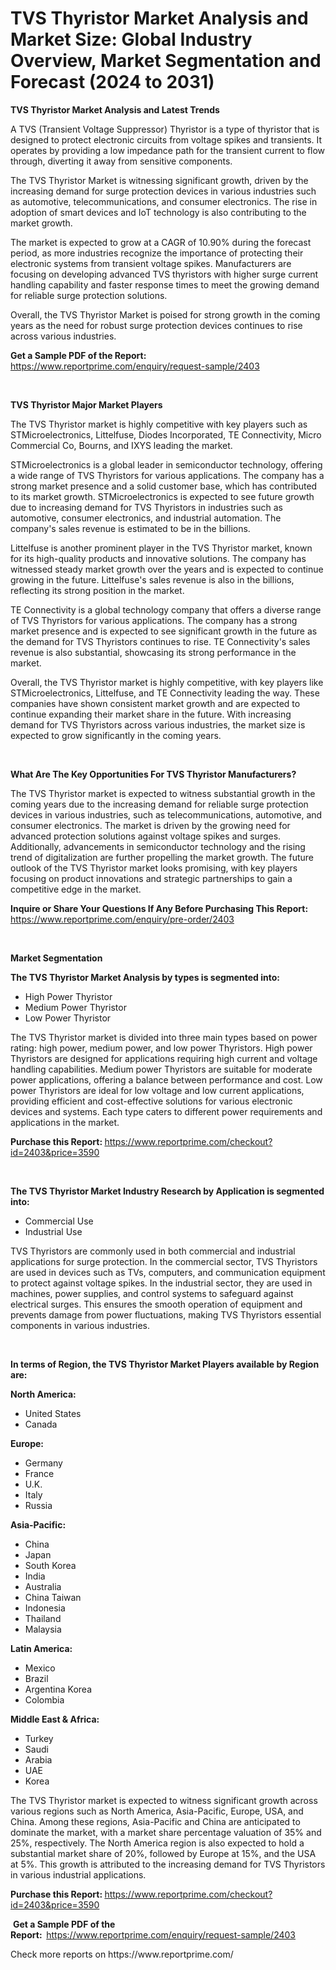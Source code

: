 <p><h1>TVS Thyristor Market Analysis and Market Size: Global Industry Overview, Market Segmentation and Forecast (2024 to 2031)</h1></p><p><strong>TVS Thyristor Market Analysis and Latest Trends</strong></p>
<p><p>A TVS (Transient Voltage Suppressor) Thyristor is a type of thyristor that is designed to protect electronic circuits from voltage spikes and transients. It operates by providing a low impedance path for the transient current to flow through, diverting it away from sensitive components.</p><p>The TVS Thyristor Market is witnessing significant growth, driven by the increasing demand for surge protection devices in various industries such as automotive, telecommunications, and consumer electronics. The rise in adoption of smart devices and IoT technology is also contributing to the market growth.</p><p>The market is expected to grow at a CAGR of 10.90% during the forecast period, as more industries recognize the importance of protecting their electronic systems from transient voltage spikes. Manufacturers are focusing on developing advanced TVS thyristors with higher surge current handling capability and faster response times to meet the growing demand for reliable surge protection solutions.</p><p>Overall, the TVS Thyristor Market is poised for strong growth in the coming years as the need for robust surge protection devices continues to rise across various industries.</p></p>
<p><strong>Get a Sample PDF of the Report:&nbsp;</strong> <a href="https://www.reportprime.com/enquiry/request-sample/2403">https://www.reportprime.com/enquiry/request-sample/2403</a></p>
<p>&nbsp;</p>
<p><strong>TVS Thyristor Major Market Players</strong></p>
<p><p>The TVS Thyristor market is highly competitive with key players such as STMicroelectronics, Littelfuse, Diodes Incorporated, TE Connectivity, Micro Commercial Co, Bourns, and IXYS leading the market. </p><p>STMicroelectronics is a global leader in semiconductor technology, offering a wide range of TVS Thyristors for various applications. The company has a strong market presence and a solid customer base, which has contributed to its market growth. STMicroelectronics is expected to see future growth due to increasing demand for TVS Thyristors in industries such as automotive, consumer electronics, and industrial automation. The company's sales revenue is estimated to be in the billions.</p><p>Littelfuse is another prominent player in the TVS Thyristor market, known for its high-quality products and innovative solutions. The company has witnessed steady market growth over the years and is expected to continue growing in the future. Littelfuse's sales revenue is also in the billions, reflecting its strong position in the market.</p><p>TE Connectivity is a global technology company that offers a diverse range of TVS Thyristors for various applications. The company has a strong market presence and is expected to see significant growth in the future as the demand for TVS Thyristors continues to rise. TE Connectivity's sales revenue is also substantial, showcasing its strong performance in the market.</p><p>Overall, the TVS Thyristor market is highly competitive, with key players like STMicroelectronics, Littelfuse, and TE Connectivity leading the way. These companies have shown consistent market growth and are expected to continue expanding their market share in the future. With increasing demand for TVS Thyristors across various industries, the market size is expected to grow significantly in the coming years.</p></p>
<p>&nbsp;</p>
<p><strong>What Are The Key Opportunities For TVS Thyristor Manufacturers?</strong></p>
<p><p>The TVS Thyristor market is expected to witness substantial growth in the coming years due to the increasing demand for reliable surge protection devices in various industries, such as telecommunications, automotive, and consumer electronics. The market is driven by the growing need for advanced protection solutions against voltage spikes and surges. Additionally, advancements in semiconductor technology and the rising trend of digitalization are further propelling the market growth. The future outlook of the TVS Thyristor market looks promising, with key players focusing on product innovations and strategic partnerships to gain a competitive edge in the market.</p></p>
<p><strong>Inquire or Share Your Questions If Any Before Purchasing This Report:</strong> <a href="https://www.reportprime.com/enquiry/pre-order/2403">https://www.reportprime.com/enquiry/pre-order/2403</a></p>
<p>&nbsp;</p>
<p><strong>Market Segmentation</strong></p>
<p><strong>The TVS Thyristor Market Analysis by types is segmented into:</strong></p>
<p><ul><li>High Power Thyristor</li><li>Medium Power Thyristor</li><li>Low Power Thyristor</li></ul></p>
<p><p>The TVS Thyristor market is divided into three main types based on power rating: high power, medium power, and low power Thyristors. High power Thyristors are designed for applications requiring high current and voltage handling capabilities. Medium power Thyristors are suitable for moderate power applications, offering a balance between performance and cost. Low power Thyristors are ideal for low voltage and low current applications, providing efficient and cost-effective solutions for various electronic devices and systems. Each type caters to different power requirements and applications in the market.</p></p>
<p><strong>Purchase this Report:&nbsp;</strong><a href="https://www.reportprime.com/checkout?id=2403&price=3590">https://www.reportprime.com/checkout?id=2403&price=3590</a></p>
<p>&nbsp;</p>
<p><strong>The TVS Thyristor Market Industry Research by Application is segmented into:</strong></p>
<p><ul><li>Commercial Use</li><li>Industrial Use</li></ul></p>
<p><p>TVS Thyristors are commonly used in both commercial and industrial applications for surge protection. In the commercial sector, TVS Thyristors are used in devices such as TVs, computers, and communication equipment to protect against voltage spikes. In the industrial sector, they are used in machines, power supplies, and control systems to safeguard against electrical surges. This ensures the smooth operation of equipment and prevents damage from power fluctuations, making TVS Thyristors essential components in various industries.</p></p>
<p>&nbsp;</p>
<p><strong>In terms of Region, the TVS Thyristor Market Players available by Region are:</strong></p>
<p>
    <p> <strong> North America: </strong>
        <ul>
            <li>United States</li>
            <li>Canada</li>
        </ul>
        </p> 
    <p> <strong> Europe: </strong>
        <ul>
            <li>Germany</li>
            <li>France</li>
            <li>U.K.</li>
            <li>Italy</li>
            <li>Russia</li>
        </ul>
        </p> 
    <p> <strong> Asia-Pacific: </strong>
        <ul>
            <li>China</li>
            <li>Japan</li>
            <li>South Korea</li>
            <li>India</li>
            <li>Australia</li>
            <li>China Taiwan</li>
            <li>Indonesia</li>
            <li>Thailand</li>
            <li>Malaysia</li>
        </ul>
        </p> 
    <p> <strong> Latin America: </strong>
        <ul>
            <li>Mexico</li>
            <li>Brazil</li>
            <li>Argentina Korea</li>
            <li>Colombia</li>
        </ul>
        </p> 
    <p> <strong> Middle East & Africa: </strong>
        <ul>
            <li>Turkey</li>
            <li>Saudi</li>
            <li>Arabia</li>
            <li>UAE</li>
            <li>Korea</li>
        </ul>
    </p>
    </p>
<p><p>The TVS Thyristor market is expected to witness significant growth across various regions such as North America, Asia-Pacific, Europe, USA, and China. Among these regions, Asia-Pacific and China are anticipated to dominate the market, with a market share percentage valuation of 35% and 25%, respectively. The North America region is also expected to hold a substantial market share of 20%, followed by Europe at 15%, and the USA at 5%. This growth is attributed to the increasing demand for TVS Thyristors in various industrial applications.</p></p>
<p><strong>Purchase this Report: </strong><a href="https://www.reportprime.com/checkout?id=2403&price=3590">https://www.reportprime.com/checkout?id=2403&price=3590</a></p>
<p>&nbsp;<strong>Get a Sample PDF of the Report:&nbsp;&nbsp;</strong><a href="https://www.reportprime.com/enquiry/request-sample/2403">https://www.reportprime.com/enquiry/request-sample/2403</a></p>
<p><strong></strong></p>
<p>Check more reports on https://www.reportprime.com/</p>